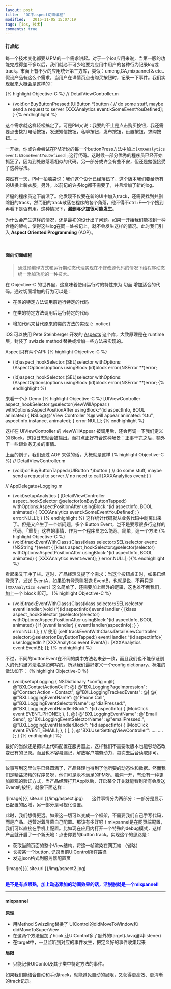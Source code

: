 ```yaml
---
layout: post
title:  "OC中aspect切面编程"
modified:   2015-11-05 15:07:19
tags: [ios, 技术]
comments: true
---
```



#### 打点纪


每一个技术变化都要从PM的一个需求讲起。对于一个ios应用来说，当第一版的功能完成得差不多以后，我们就必不可少地要为应用中用户的各种行为记录log或track。市面上有不少的应用统计第三方库，类似：umeng,GA,mixpannel & etc.. 假设产品有这么个需求，当用户在详情页点击购买按钮时，记录一下事件。我们实现起来大概会是这样的：

{% highlight Objective-C %}
// DetailViewController.m

- (void)onBuyButtonPressed:(UIButton *)button
{
    // do some stuff, maybe send a request to server
    [XXXAnalytics event:kSomeEventYouDefined];
} {% endhighlight %}

这个需求就这样轻松搞定了。可是PM又说：我要的不止是点击购买按钮，我还需要点击拨打电话按钮，发送短信按钮，私聊按钮，发布按钮，设置按钮，求购按钮……

一开始，你或许会尝试在PM所说的每一个buttonPress方法中加上`[XXXAnalytics event:kSomeEventYouDefined];`这行代码。这时候一部分优秀的程序员已经开始抓狂了，因为到处散落着相似的代码。另一部分或许会有些不安，但还是勉强接受了这种写法。

突然有一天，PM一拍脑袋说：我们这个设计已经落伍了，这个版本我们要给所有的UI换上新衣服。另外，以前记的许多log都不需要了，并且增加了新的log。

苦逼的程序员这下崩溃了。他发现不仅要在新的UI中加入track，还需要找到并删除旧的track。然而旧的track散落在程序的各个角落，他不得不ctrl+F一个个搜到再看下是否有用。这种情况下，__漏删与少加很可能发生__。

为什么会产生这样的情况，还是最初的设计出了问题。如果一开始我们能找到一种合适的架构，使得这些log在同一处被记上，就不会发生这样的情况。此时我们引入 __Aspect Oriented Programming__ (AOP）。

<!--more-->

<br/>

#### 面向切面编程


> 通过预编译方式和运行期动态代理实现在不修改源代码的情况下给程序动态统一添加功能的一种技术。

在 Objective-C 的世界里，这意味着使用运行时的特性来为 切面 增加适合的代码。通过切面增加的行为可以是：

- 在类的特定方法调用前运行特定的代码

- 在类的特定方法调用后运行特定的代码

- 增加代码来替代原来的类的方法的实现
{: .notice}

iOS 可以使用 Pete Steinberger 开发的 <a href= "https://github.com/steipete/Aspects">Aspects</a> 这个库，大致原理是在 runtime 层，封装了 swizzle method 替换或增加一些方法来实现的。

Aspect只有两个API:
{% highlight Objective-C %}
+ (id<AspectToken>)aspect_hookSelector:(SEL)selector
                      withOptions:(AspectOptions)options
                       usingBlock:(id)block
                            error:(NSError **)error;
- (id<AspectToken>)aspect_hookSelector:(SEL)selector
                      withOptions:(AspectOptions)options
                       usingBlock:(id)block
                            error:(NSError **)error;
{% endhighlight %}

来看一个小 Demo
{% highlight Objective-C %}
[UIViewController aspect_hookSelector:@selector(viewWillAppear:) withOptions:AspectPositionAfter
	usingBlock:^(id<AspectInfo> aspectInfo, BOOL animated) {
    NSLog(@"View Controller %@ will appear animated: %tu", aspectInfo.instance, animated);
} error:NULL];
{% endhighlight %}


这样在 UIViewController 的 viewWillAppear 被调用后，还会再调一下我们定义的 Block，这段日志就会被输出。而打点正好符合这种场景：正事干完之后，额外干一些跟业务无关的事情。

上面的例子，我们通过 AOP 来做的话，大概就是这样
{% highlight Objective-C %}
// DetailViewController.m
- (void)onBuyButtonTapped:(UIButton *)button
{
    // do some stuff, maybe send a request to server
    // no need to call [XXXAnalytics event:]
}

// AppDelegate+Logging.m
- (void)setupAnalytics
{
    [DetailViewController aspect_hookSelector:@selector(onBuyButtonTapped:) withOptions:AspectPositionAfter usingBlock:^(id<AspectInfo> aspectInfo, BOOL animated) {
        [XXXAnalytics event:kSomeEventYouDefined];
    } error:NULL];
}
{% endhighlight %}
这样统计代码就从业务代码中剥离出来了。但是又产生了一个新问题，多个 Button Event，岂不是要写很多行这样的代码，「重复」这样的事情，作为一个程序员怎么能忍，简单，造一个方法
{% highlight Objective-C %}
- (void)trackEventWithClass:(Class)klass selector:(SEL)selector event:(NSString *)event
{
    [klass aspect_hookSelector:@selector(selector) withOptions:AspectPositionAfter
    usingBlock:^(id<AspectInfo> aspectInfo, BOOL animated) {
        [XXXAnalytics event:event];
    } error:NULL];
}{% endhighlight %}

看起来又干净了些。这时，产品经理又提了个需求：当这个按钮点击时，如果已经登录了，发送 EventA，如果没有登录则发送 EventB，也就是说，不再只是 `[XXXAnalytics event]` 这么简单了，还需要加上额外的逻辑，这也难不倒我们，加上一个 block 即可。
{% highlight Objective-C %}
- (void)trackEventWithClass:(Class)klass
                   selector:(SEL)selector
               eventHandler:(void (^)(id<AspectInfo> aspectInfo))eventHandler
{
    [klass aspect_hookSelector:@selector(selector) withOptions:AspectPositionAfter
    usingBlock:^(id<AspectInfo> aspectInfo, BOOL animated) {
        if (eventHandler) {
            eventHandler(aspectInfo);
        }
    } error:NULL];
}
// 使用
[self trackEventWithClass:DetailViewController selector:@seletor(onBuyButtonTapped:) eventHandler:^(id<AspectInfo> aspectInfo){
    user.loggedIn ? [XXXAnalytics event:EventA] : [XXXAnalytics event:EventB];
}];
{% endhighlight %}

不过，不同的buttonEvent在不同的类中方法名未必一致，而且我们也不能保证别人的代码里方法名是如何写的。所以我们最好定义一个config dictionary。标准的做法如下：
{% highlight Objective-C %}
- (void)setupLogging {
    NSDictionary *config = @{
                 @"BXLContactActionCell": @{
                         @"BXLLoggingPageImpression": @"Contact Action - Contact",
                         @"BXLLoggingTrackedEvents": @[
                                 @{
                                     @"BXLLoggingEventName": @"Phone Call",
                                     @"BXLLoggingEventSelectorName": @"dialPressed:",
                                     @"BXLLoggingEventHandlerBlock": ^(id<AspectInfo> aspectInfo) {
                                         [MobClick event:EVENT_PHONE];
                                     },
                                 },
                                 @{
                                     @"BXLLoggingEventName": @"Email Send",
                                     @"BXLLoggingEventSelectorName": @"emailPressed:",
                                     @"BXLLoggingEventHandlerBlock": ^(id<AspectInfo> aspectInfo) {
                                         [MobClick event:EVENT_EMAIL];
                                     },
                                 }
                             ],
                         },
                 @"BXLUserSettingViewController": ....
                 ....
    };
}
{% endhighlight %}

最好的当然还是把以上代码配置在服务器上，这样我们不需要发版本也能够动态改变已有的记录。而且也不容易漏记，解放客户端劳动力，每次去后台读取即可。

<hr>

故事写到这里似乎已经圆满了，产品经理也得到了他所要的动态性和数据。然而我们是精益求精的程序员呀，他们可是永不满足的PM呀。脑洞一开，有没有一种更加直观的验证方式，当产品经理打开App以后，开启某个开关就能看到所有会发送Event的按钮。就像下面这样：

![image]({{ site.url }}/img/aspect.jpg)　　这件事情分为两部分：一部分是显示已配置的区域，另一部分是可视化设置。

此时，我们想得更远。如果这一切可以变成一个框架，不需要我们自己手写代码，而是产品、运营对着屏幕自己配置。那该有多好呀！mixpannel是在网页端配置，我们可以直接在手机上配置。比如现在应用内打开一个特殊的debug模式，这样产品就开启了一个新天地：点击你要的button track。实现这个的思路是：

* 获取当前页面的整个View结构，将这一帧渲染在网页端 （省略）
* 长按某一个button, 记录当前UIControl所在路径
* 发送json格式到服务器配置页

![image]({{ site.url }}/img/aspect2.jpg)

<br/>
<font color="blue"> <strong>是不是有点眼熟，加上动态添加的动画效果的话，活脱脱就是一个mixpannel!</strong> </font>
<hr>

#### mixpannel
<strong> 原理</strong>

* 用Method Swizzling替换了 UIControl的didMoveToWindow和didMoveToSuperView
* 在这两个方法里加了hook,让UIControl多了额外的target(Java里叫listener)
* 在target中，一旦监听到对应的事件发生，把定义好的事件收集起来

<strong> 局限</strong>

* 只能记录UIContol及其子类中特定方法的事件。

如果我们能结合自动和手动track，就能避免自动的局限，又获得更高效、更清晰的track记录。


<!-- <strong>显示已配置区域：</strong> 

<strong>可视化设置：</strong> -->










